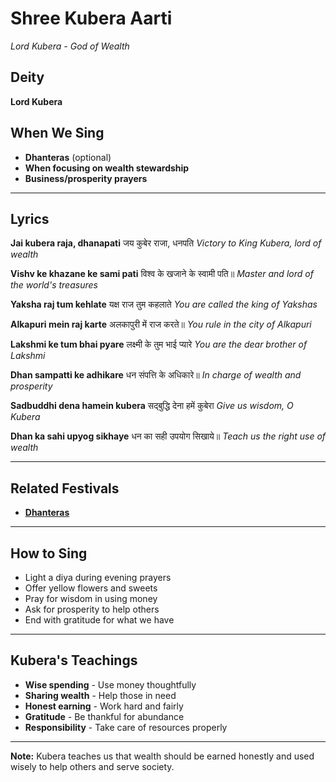 # Shree Kubera Aarti
*Lord Kubera - God of Wealth*

## Deity
**Lord Kubera**

## When We Sing
- **Dhanteras** (optional)
- **When focusing on wealth stewardship**
- **Business/prosperity prayers**

---

## Lyrics

**Jai kubera raja, dhanapati**
जय कुबेर राजा, धनपति
*Victory to King Kubera, lord of wealth*

**Vishv ke khazane ke sami pati**
विश्व के खजाने के स्वामी पति॥
*Master and lord of the world's treasures*

**Yaksha raj tum kehlate**
यक्ष राज तुम कहलाते
*You are called the king of Yakshas*

**Alkapuri mein raj karte**
अलकापुरी में राज करते॥
*You rule in the city of Alkapuri*

**Lakshmi ke tum bhai pyare**
लक्ष्मी के तुम भाई प्यारे
*You are the dear brother of Lakshmi*

**Dhan sampatti ke adhikare**
धन संपत्ति के अधिकारे॥
*In charge of wealth and prosperity*

**Sadbuddhi dena hamein kubera**
सद्बुद्धि देना हमें कुबेरा
*Give us wisdom, O Kubera*

**Dhan ka sahi upyog sikhaye**
धन का सही उपयोग सिखाये॥
*Teach us the right use of wealth*

---

## Related Festivals

- **[Dhanteras](../section1-festivals/11-dhanteras.md)**

---

## How to Sing
- Light a diya during evening prayers
- Offer yellow flowers and sweets
- Pray for wisdom in using money
- Ask for prosperity to help others
- End with gratitude for what we have

---

## Kubera's Teachings
- **Wise spending** - Use money thoughtfully
- **Sharing wealth** - Help those in need
- **Honest earning** - Work hard and fairly
- **Gratitude** - Be thankful for abundance
- **Responsibility** - Take care of resources properly

---

**Note:** Kubera teaches us that wealth should be earned honestly and used wisely to help others and serve society.